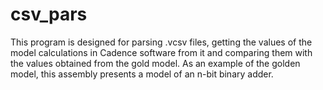 # csv_pars
This program is designed for parsing .vcsv files, getting the values of the model calculations in Cadence software from it and comparing them with the values obtained from the gold model. As an example of the golden model, this assembly presents a model of an n-bit binary adder.
